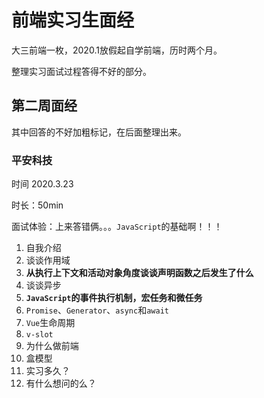 # 前端实习生面经

大三前端一枚，2020.1放假起自学前端，历时两个月。

整理实习面试过程答得不好的部分。

## 第二周面经

其中回答的不好加粗标记，在后面整理出来。

### 平安科技

时间 2020.3.23

时长：50min

面试体验：上来答错俩。。。`JavaScript`的基础啊！！！

1. 自我介绍
2. 谈谈作用域
3. **从执行上下文和活动对象角度谈谈声明函数之后发生了什么**
4. 谈谈异步
5. **`JavaScript`的事件执行机制，宏任务和微任务**
6. `Promise`、`Generator`、`async`和`await`
7. `Vue`生命周期
8. `v-slot`
9. 为什么做前端
10. 盒模型
11. 实习多久？
12. 有什么想问的么？


